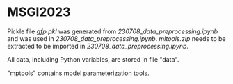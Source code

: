# MSGI2023

Pickle file *gfp.pkl* was generated from *230708_data_preprocessing.ipynb* and was used in *230708_data_preprocessing.ipynb*. *mltools.zip* needs to be extracted to be imported in *230708_data_preprocessing.ipynb*.

All data, including Python variables, are stored in file "data".

"mptools" contains model parameterization tools.

